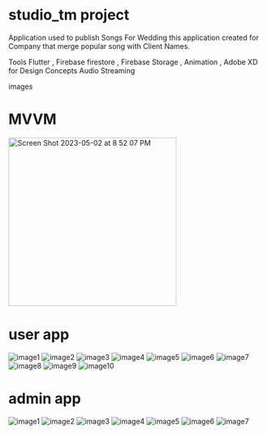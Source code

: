 # studio_tm project 

Application used to publish Songs For Wedding 
this application  created for Company that merge popular song with Client Names.

Tools
Flutter , Firebase firestore , Firebase Storage , Animation , Adobe XD for Design Concepts
Audio Streaming

images
# MVVM

<img width="331" alt="Screen Shot 2023-05-02 at 8 52 07 PM" src="https://user-images.githubusercontent.com/102364205/235746133-5d544b66-6169-4527-bc62-1ade9a63666e.png">

# user app 

![image1](https://github.com/habibTeck/studio_tm/blob/main/user%20images/Screenshot_1677256902.png)
![image2](https://github.com/habibTeck/studio_tm/blob/main/user%20images/Screenshot_1677256955.png)
![image3](https://github.com/habibTeck/studio_tm/blob/main/user%20images/Screenshot_1677198005.png)
![image4](https://github.com/habibTeck/studio_tm/blob/main/user%20images/Screenshot_1677256972.png)
![image5](https://github.com/habibTeck/studio_tm/blob/main/user%20images/Screenshot_1677198005.png)
![image6](https://github.com/habibTeck/studio_tm/blob/main/user%20images/Screenshot_1677256924.png)
![image7](https://github.com/habibTeck/studio_tm/blob/main/user%20images/Screenshot_1677256936.png)
![image8](https://github.com/habibTeck/studio_tm/blob/main/user%20images/Screenshot_167725694766.png)
![image9](https://github.com/habibTeck/studio_tm/blob/main/user%20images/Screenshot_1677256955.png)
![image10](https://github.com/habibTeck/studio_tm/blob/main/user%20images/Screenshot_1677256962.png)

# admin app

![image1](https://github.com/habibTeck/studio_tm/blob/main/managment%20images/Screenshot_1677256364.png)
![image2](https://github.com/habibTeck/studio_tm/blob/main/managment%20images/Screenshot_1677256389.png)
![image3](https://github.com/habibTeck/studio_tm/blob/main/managment%20images/Screenshot_1677256393.png)
![image4](https://github.com/habibTeck/studio_tm/blob/main/managment%20images/Screenshot_1677256399.png)
![image5](https://github.com/habibTeck/studio_tm/blob/main/managment%20images/Screenshot_1677256403.png)
![image6](https://github.com/habibTeck/studio_tm/blob/main/managment%20images/Screenshot_1677256408.png)
![image7](https://github.com/habibTeck/studio_tm/blob/main/managment%20images/Screenshot_1677256416.png)

